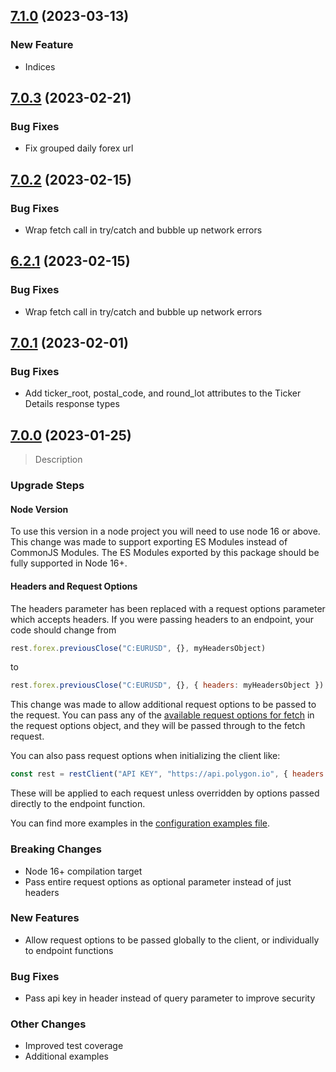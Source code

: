 ## [7.1.0](https://github.com/polygon-io/client-js/compare/v7.0.3...v7.1.0) (2023-03-13)
### New Feature
* Indices

## [7.0.3](https://github.com/polygon-io/client-js/v7.0.2...v7.0.3) (2023-02-21)

### Bug Fixes
* Fix grouped daily forex url

## [7.0.2](https://github.com/polygon-io/client-js/v7.0.1...v7.0.2) (2023-02-15)

### Bug Fixes
* Wrap fetch call in try/catch and bubble up network errors

## [6.2.1](https://github.com/polygon-io/client-js/v6.2.0...v6.2.1) (2023-02-15)

### Bug Fixes
* Wrap fetch call in try/catch and bubble up network errors

## [7.0.1](https://github.com/polygon-io/client-js/v7.0.0...v7.0.1) (2023-02-01)

### Bug Fixes
* Add ticker_root, postal_code, and round_lot attributes to the Ticker Details response types


## [7.0.0](https://github.com/polygon-io/client-js/v6.2.0...v7.0.0) (2023-01-25)

> Description

### Upgrade Steps

#### Node Version
To use this version in a node project you will need to use node 16 or above. This change was made to support exporting ES Modules instead of CommonJS Modules. The ES Modules exported by this package should be fully supported in Node 16+.

#### Headers and Request Options
The headers parameter has been replaced with a request options parameter which accepts headers. If you were passing headers to an endpoint, your code should change from

```javascript
rest.forex.previousClose("C:EURUSD", {}, myHeadersObject)
```

to

```javascript
rest.forex.previousClose("C:EURUSD", {}, { headers: myHeadersObject })
```

This change was made to allow additional request options to be passed to the request. You can pass any of the [available request options for fetch](https://developer.mozilla.org/en-US/docs/Web/API/Fetch_API/Using_Fetch#supplying_request_options) in the request options object, and they will be passed through to the fetch request.

You can also pass request options when initializing the client like:

```javascript
const rest = restClient("API KEY", "https://api.polygon.io", { headers: myHeaders });
```

These will be applied to each request unless overridden by options passed directly to the endpoint function.

You can find more examples in the [configuration examples file](./examples/rest/configuration.js).

### Breaking Changes
* Node 16+ compilation target
* Pass entire request options as optional parameter instead of just headers

### New Features
* Allow request options to be passed globally to the client, or individually to endpoint functions

### Bug Fixes
* Pass api key in header instead of query parameter to improve security

### Other Changes
* Improved test coverage
* Additional examples